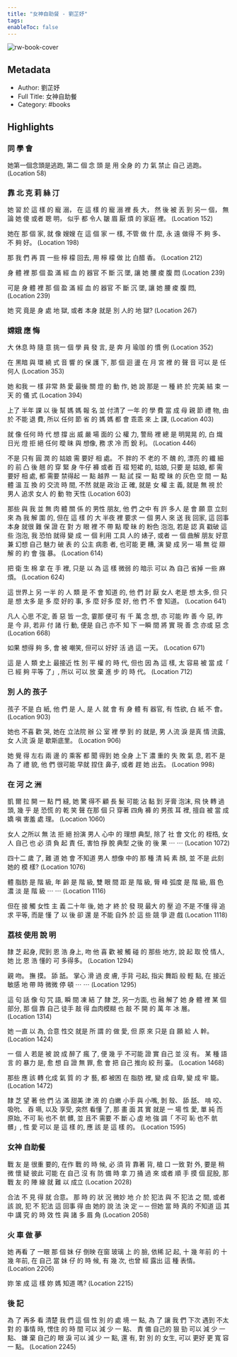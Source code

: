 ```yaml
---
title: "女神自助餐 - 劉芷妤"
tags: 
enableToc: false
---
```


![rw-book-cover](https://readwise-assets.s3.amazonaws.com/media/uploaded_book_covers/profile_78021/ce8069e7-44e9-41af-ad79-b6eda9f11676.jpg)

## Metadata
- Author: 劉芷妤
- Full Title: 女神自助餐
- Category: #books

## Highlights
### 同 學 會
她第一個念頭是逃跑, 第二 個 念 頭 是 用 全身 的 力 氣 禁止 自己 逃跑。 (Location 58)

### 靠 北 克 莉 絲 汀
她 習 於 這 樣 的 寵 溺， 在 這 樣 的 寵 溺 裡 長 大， 然 後 被 丟 到 另一 個， 無 論 她 傻 或者 聰 明， 似乎 都 令人 皺 眉 厭 煩 的 家庭 裡。 (Location 152)

她在 那 個 家, 就 像 嫂嫂 在 這 個 家 一 樣, 不管 做 什 麼, 永 遠 做得 不 夠 多、 不 夠 好。 (Location 198)

那 我 們 再 買 一些 檸 檬 回去, 用 檸 檬 做 比 白醋 香。 (Location 212)

身 體 裡 那 個 盈 滿 經 血 的 器官 不 斷 沉 墜, 讓 她 腰 痠 腹 悶 (Location 239)

可是 身 體 裡 那 個 盈 滿 經 血 的 器官 不 斷 沉 墜, 讓 她 腰 痠 腹 悶, (Location 239)

她 究 竟是 身 處 地 獄, 或者 本身 就是 別 人的 地 獄? (Location 267)

### 嫦娥 應 悔
大 休息 時 隨 意 挑一 個 學 員 發 言, 是 奔 月 瑜珈 的 慣 例 (Location 352)

在 黑暗 與 環 繞 式 音 響 的 保 護 下, 那 個 迴 盪 在 月 宮 裡 的 聲 音 可以 是 任何人 (Location 353)

她 和我 一 樣 非常 熱 愛 最後 關 燈 的 動 作, 她 說 那是 一 種 終 於 完美 結 束 一天 的 儀 式 (Location 394)

上了 半年 課 以 後 幫 媽 媽 報 名 並 付清了 一年 的 學 費 當 成 母 親 節 禮 物, 由 於 不能 退 費, 所以 任何 節 省 的 媽 媽 都 會 乖乖 來 上 課, (Location 403)

就 像 任何 時 代 想 撐 出 威 嚴 場 面的 公 權 力, 警局 裡 總 是 明晃晃 的, 白 熾 日光 燈 拒 絕 任何 曖 昧 與 想像, 務 求 冷 而 銳 利。 (Location 446)

不是 只有 圓 潤 的 姑娘 需 要好 相 處。 不 胖的 不 老的 不 醜 的, 漂亮 的 纖 細 的 前 凸 後 翹 的 穿 緊 身 牛仔 褲 或者 百 褶 短裙 的, 姑娘, 只要 是 姑娘, 都 需 要好 相 處, 都 需要 禁得起 一 點 越界 一 點 試 探 一 點 曖 昧 的 灰色 空 間 一 點 體 溫 互 換 的 交流 時 間, 不然 就是 政治 正 確, 就是 女 權 主 義, 就是 無 視 於 男人 追求 女人 的 動 物 天性 (Location 603)

那些 與 我 並 無 肉 體 關 係 的 男性 朋友, 他 們 之中 有 許 多人 是 會 願 意 立刻 來 為 我 解 圍 的, 但在 這 樣 的 大 半夜 裡 要求 一 個 男人 來 送 我 回家, 這 回事 本身 就很 難 保 證 在 對 方 眼 裡 不 帶 點 曖 昧 的 粉色 泡泡, 若是 認 真 戳破 這 些 泡泡, 我 恐怕 就得 變 成 一 個 利用 工具 人的 婊子, 或者 一 個 曲解 朋友 好意 兼 幻想 自己 魅力 破 表 的 公主 病患 者, 也可能 更 糟, 演 變 成 另一 場 無 從 辯 解 的 約 會 強 暴。 (Location 614)

把 衛 生 棉 拿 在 手 裡, 只是 以 為 這 樣 微弱 的 暗示 可以 為 自己 省掉 一些 麻 煩。 (Location 624)

這 世界上 另 一半 的 人 類 是 不 會 知道 的, 他 們 討 厭 女人 老是 想 太多, 但 只是 想 太多 是 多 麼 好的 事, 多 麼 好多 麼 好, 他 們 不 會 知道。 (Location 641)

凡人 心思 不定, 善 惡 皆 一念, 霎那 便可 有 千 萬 念 想, 亦 可能 昨 善 今 惡, 昨 是 今 非, 若非 付 諸 行 動, 便是 自己 亦不 知 下 一瞬 間 將 實 現 善 念 亦或 惡 念 (Location 668)

如果 想得 夠 多, 會 被 嘲笑, 但可以 好好 活 過 這 一天。 (Location 671)

這 是 人 類 史上 最接近 性 別 平 權 的 時 代, 但也 因 為 這 樣, 太 容易 被 當 成「 已 經 夠 平等 了」, 所以 可以 放 棄 進 步 的 時 代。 (Location 712)

### 別 人的 孩子
孩子 不是 白 紙, 他 們 是 人, 是 人 就 會 有 身 體 有 器官, 有 性欲, 白 紙 不 會。 (Location 903)

她也 不喜 歡 哭, 她在 立法院 辦 公 室 裡 學 到 的 就是, 男 人流 淚 是真 情 流露, 女 人流 淚 是 歇斯底里。 (Location 906)

她 覺 得 左右 兩 邊 的 乘客 都 聞 得到 她 全身 上下 濃 重的 失 敗 氣 息, 若不 是 為 了 禮 貌, 他 們 很可能 早就 捏住 鼻子, 或者 趕 她 出去。 (Location 998)

### 在 河 之 洲
凱 爾 拉 開 一 點 門 縫, 她 驚 得不 顧 長 髮 可能 沾 黏 到 牙膏 泡沫, 飛 快 轉 過 頭, 幾 乎 是 恐慌 的 乾 笑 聲 在那 個 只 穿著 四角 褲 的 男孩 耳 裡, 擅自 被 當 成 嬌 嗔 害羞 處 理。 (Location 1060)

女人 之所以 無 法 拒 絕 扮演 男人 心中 的 理想 典型, 除了 社 會 文化 的 桎梏, 女人 自己 也 必 須 負 起 責 任, 害怕 掙 脫 典型 之後 的 後 果 ⋯ ⋯ (Location 1072)

四十二 歲 了, 難 道 她 會 不知道 男人 想像 中的 那 種 清 純 素 顏, 並 不是 此刻 她的 模 樣? (Location 1076)

體 脂肪 是 階 級, 年 齡 是 階 級, 雙 眼 間 距 是 階 級, 脣 峰 弧度 是 階 級, 眉 色 濃 淡 是 階 級 ⋯ ⋯ (Location 1116)

但在 接 觸 女性 主 義 二十年 後, 她 才 終 於 發 現 最大 的 壓 迫 不是 不懂 得 追求 平等, 而是 懂 了 以 後 卻 還 是 不能 自外 於 這 些 競 爭 遊 戲 (Location 1118)

### 荔枝 使用 說 明
隸 芝 起身, 爬到 恩 浩 身上, 吻 他 喜 歡 被 觸 碰 的 那些 地方, 說 起 取 悅 情人, 她 比 恩 浩 懂的 可 多得多。 (Location 1294)

親 吻。 撫 摸。 舔 舐。 掌心 滑 過 皮 膚, 手背 弓起, 指尖 舞蹈 般 輕 點, 在 接近 敏感 地 帶 時 微微 停 頓 ⋯ ⋯ (Location 1295)

這 句 話 像 句 咒 語, 瞬 間 凍 結 了 隸 芝, 另一方面, 也 融 解了 她 身 體 裡 某 個 部分, 那 個 靠 自己 徒手 敲 得 血肉模糊 也 敲 不 開 的 萬 年 冰 層。 (Location 1314)

她 一直 以 為, 合意 性交 就是 所 謂 的 做 愛, 但 原 來 只是 自 願 給 人 幹。 (Location 1424)

一 個 人 若是 被 說 成 醉了 瘋 了, 便 幾 乎 不可能 證 實 自己 並 沒 有。 某 種 語 言 的 暴力 是, 愈 想 自 證 無 罪, 愈 會 把 自己 推向 絞 刑 臺。 (Location 1468)

那些 應 該 轉 化成 氣 質 的 才 藝, 都 被困 在 脂肪 裡, 變 成 自卑, 變 成 牢 籠。 (Location 1472)

隸 芝 望 著 他 們 沾 滿 甜美 津 液 的 白嫩 小手 與 小嘴, 剝 殼、 舔 舐、 啃 咬、 吸吮、 吞 嚥, 以及 享受, 突然 看懂 了, 那 畫 面 其 實 就是 一 場 性 愛, 單 純 而 原始, 不可 恥 也不 骯 髒, 並 且不 需要 不 斷 心 虛 地 強 調「 不可 恥 也不 骯 髒」, 性 愛 可以 是 這 樣 的, 應 該 是 這 樣 的。 (Location 1595)

### 女神 自助餐
戰 友 是 很重 要的, 在作 戰 的 時 候, 必 須 背 靠著 背, 槍 口 一致 對 外, 要是 稍微 懷 疑 彼此 可能 在 自己 沒 有 防 備 時 拿 刀 捅 過 來 或者 順 手 摸 個 屁股, 那 戰 友 的 陣 線 就 難 以 成立 (Location 2028)

合法 不 見 得 就 合意。 那 時 的 狀 況 微妙 地 介 於 犯法 與 不 犯法 之 間, 或者 該 說, 犯 不 犯法 這 回事 得 由 她的 說 法 決 定 ─ ─ 但她 當 時 真的 不知道 這 其中 講 究 的 時 效 性 與 諸 多 眉 角 (Location 2058)

### 火 車 做 夢
她 再看 了 一眼 那 個 妹 仔 倒映 在窗 玻璃 上 的 臉, 依稀 記 起, 十 幾 年前 的 十 幾 年前, 在 自己 當 妹 仔 的 時 候, 有 幾 次, 也曾 經 露出 這 種 表情。 (Location 2206)

妳 笨 成 這 樣 妳 媽 知道 嗎? (Location 2215)

### 後 記
為 了 再多 看 清楚 我 們 這 個 性 別 的 處 境 一 點, 為 了 讓 我 們 下次 遇到 不太 對 的 事情 時, 愣住 的 時 間 可以 減 少 一 點、 責 備 自己的 狠 勁 可以 減 少 一 點、 嫌 棄 自己的 眼 淚 可以 減 少 一 點, 還 有, 對 別 的 女生, 可以 更好 更 寬 容 一 點。 (Location 2245)


